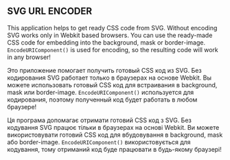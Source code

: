 ## SVG URL ENCODER

This application helps to get ready CSS code from SVG. Without encoding SVG works only in Webkit based browsers. You can use the ready-made CSS code for embedding into the background, mask or border-image. ```EncodeURIComponent()``` is used for encoding, so the resulting code will work in any browser!

Это приложение помогает получить готовый CSS код из SVG. Без кодирования SVG работает только в браузерах на основе Webkit. Вы можете использовать готовый CSS код для встраивания в background, mask или border-image. ```EncodeURIComponent()``` используется для кодирования, поэтому полученный код будет работать в любом браузере!

Ця програма допомагає отримати готовий CSS код з SVG. Без кодування SVG працює тільки в браузерах на основі Webkit. Ви можете використовувати готовий CSS код для вбудовування в background, mask або border-image. ```EncodeURIComponent()``` використовується для кодування, тому отриманий код буде працювати в будь-якому браузері!
